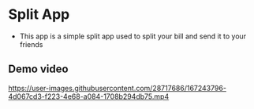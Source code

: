# Split App

- This app is a simple split app used to split your bill and send it to your friends

## Demo video

https://user-images.githubusercontent.com/28717686/167243796-4d067cd3-f223-4e68-a084-1708b294db75.mp4

